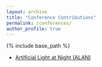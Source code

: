 ```yaml
---
layout: archive
title: "Conference Contributions"
permalink: /conferences/
author_profile: true
---
```



{% include base_path %}

 * [Artificial Light at Night (ALAN)](http://www.artificiallightatnight.org)